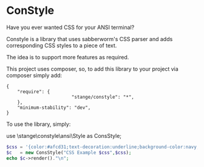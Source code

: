 # ConStyle

Have you ever wanted CSS for your ANSI terminal?


Constyle is a library that uses sabberworm's CSS parser and adds corresponding CSS styles
to a piece of text. 

The idea is to support more features as required.

This project uses composer, so, to add this library to your project via composer simply add:

```
{
	"require": {
						"stange/constyle": "*",
	},
	"minimum-stability": "dev",
}
```

To use the library, simply:

use \stange\constyle\ansi\Style as ConsStyle;

```php
$css = '{color:#afcd31;text-decoration:underline;background-color:navy;font-weight:bold}';
$c   = new ConsStyle("CSS Example $css",$css);
echo $c->render()."\n";
```


